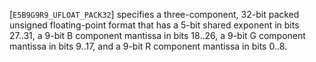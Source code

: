 [`E5B9G9R9_UFLOAT_PACK32`] specifies a three-component,
32-bit packed unsigned floating-point format that has a 5-bit shared
exponent in bits 27..31, a 9-bit B component mantissa in bits 18..26, a
9-bit G component mantissa in bits 9..17, and a 9-bit R component
mantissa in bits 0..8.